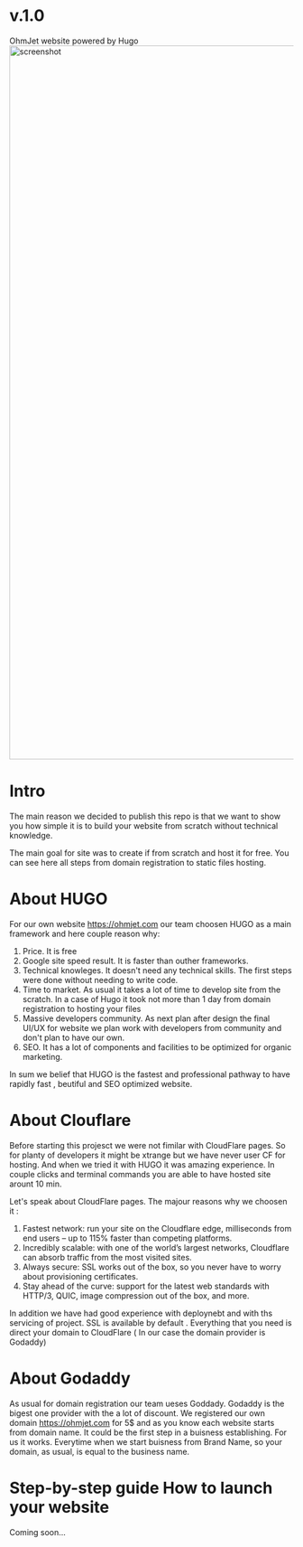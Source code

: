 # v.1.0
OhmJet website powered by Hugo
<img width="1264" alt="screenshot" src="https://github.com/user-attachments/assets/9b9bf4fc-8644-42d7-baed-c71184f468f5">

# Intro

The main reason we decided to publish this repo is that we want to show you how simple it is to build your website from scratch without technical knowledge.

The main goal for site was to create if from scratch and host it for free.  You can see here all steps from domain registration to static files hosting. 

# About HUGO 

For our own website https://ohmjet.com our team choosen HUGO as a main framework and here couple reason why: 

1. Price. It is free
2. Google site speed result. It is faster than outher frameworks.
3. Technical knowleges. It doesn't need any technical skills. The first steps were done without needing to write code.
4. Time to market. As usual it takes a lot of time to develop site from the scratch. In a case of Hugo it took not more than 1 day from domain registration to hosting your files
5. Massive developers community. As next plan after design the final UI/UX for website we plan work with developers from community and don't plan to have our own.
6. SEO. It has a lot of components and facilities to be optimized for organic marketing. 

In sum we belief that HUGO is the fastest and professional pathway to have rapidly fast , beutiful and SEO optimized website. 

# About Clouflare 

Before starting this projesct we were not fimilar with CloudFlare pages. So for planty of developers it might be xtrange but we have never user CF for hosting. And when we tried it with HUGO it was amazing experience. 
In couple clicks and terminal commands you are able to have hosted site arount 10 min. 

Let's speak about CloudFlare pages. The majour reasons why we choosen it : 

1. Fastest network: run your site on the Cloudflare edge, milliseconds from end users – up to 115% faster than competing platforms.
2. Incredibly scalable: with one of the world’s largest networks, Cloudflare can absorb traffic from the most visited sites.
3. Always secure: SSL works out of the box, so you never have to worry about provisioning certificates.
4. Stay ahead of the curve: support for the latest web standards with HTTP/3, QUIC, image compression out of the box, and more.

In addition we have had good experience with deploynebt and with ths servicing of project. SSL is available by default . Everything that you need is direct your domain to CloudFlare ( In our case the domain provider is Godaddy) 

# About Godaddy 

As usual for domain registration our team ueses Goddady. Godaddy is the bigest one provider with the a lot of discount. 
We registered our own domain https://ohmjet.com for 5$ and as you know each website starts from domain name. 
It could be the first step in a buisness establishing. For us it works. Everytime when we start buisness from Brand Name, so your domain, as usual, is equal to the business name.


# Step-by-step guide How to launch your website 
Coming soon...




